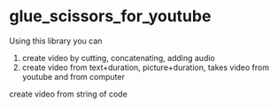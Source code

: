 # glue_scissors_for_youtube


Using this library you can
1) create video by cutting, concatenating, adding audio
2) create video from text+duration, picture+duration, takes video from youtube and from computer



    
create video from string of code